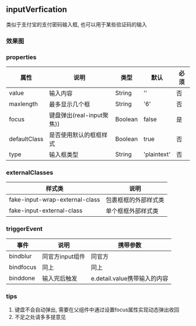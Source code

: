 ## inputVerfication
类似于支付宝的支付密码输入框, 也可以用于某些验证码的输入
### 效果图

### properties
属性 | 说明 | 类型 | 默认 | 必须
---|---|---|---|---
value | 输入内容 | String | '' | 否
maxlength | 最多显示几个框 | String | '6' | 否
focus | 键盘弹出(real-input聚焦)) | Boolean | false | 是
defaultClass | 是否使用默认的框框样式 | Boolean | true | 否
type | 输入框类型 | String | 'plaintext' | 否

### externalClasses
样式类 | 说明
---|---
fake-input-wrap-external-class | 包裹框框的外部样式类
fake-input-external-class | 单个框框外部样式类

### triggerEvent
事件 | 说明 | 携带参数
--- | --- | ---
bindblur | 同官方input组件 | 同官方
bindfocus | 同上 |同上
binddone | 输入完后触发 | e.detail.value携带输入的内容

### tips
1. 键盘不会自动弹出, 需要在父组件中通过设置focus属性实现动态弹出收回
2. 不足之处请多多提意见

